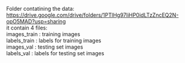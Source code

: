 
Folder contatining the data: <br>
https://drive.google.com/drive/folders/1PTlHg97liHP0idLTzZncEQ2N-opO5MAD?usp=sharing   <br>
it contain 4 files: <br>
images_train : training images <br>
labels_train : labels for training images <br>
images_val :  testing set images <br>
labels_val :  labels for testing set images  <br>
